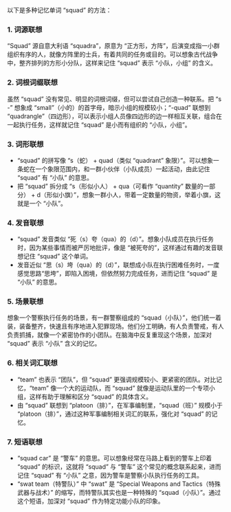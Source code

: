 以下是多种记忆单词 “squad” 的方法：

### 1. 词源联想
“Squad” 源自意大利语 “squadra”，原意为 “正方形，方阵”，后演变成指一小群组织有序的人，就像方阵里的士兵，有着共同的任务或目的。可以想象古代战争中，整齐排列的方形小分队，这样来记住 “squad” 表示 “小队，小组” 的含义。

### 2. 词根词缀联想
虽然 “squad” 没有常见、明显的词根词缀，但可以尝试自己创造一种联系。把 “s -” 想象成 “small”（小的）的首字母，暗示小组的规模较小；“-quad” 联想到 “quadrangle”（四边形），可以表示小组人员像四边形的边一样相互关联，组合在一起执行任务，这样就记住 “squad” 是小而有组织的 “小队，小组”。

### 3. 词形联想
 - “squad” 的拼写像 “s（蛇） + quad（类似 “quadrant” 象限）”。可以想象一条蛇在一个象限范围内，和一群小伙伴（小队成员）一起活动，由此记住 “squad” 有 “小队” 的意思。
 - 把 “squad” 拆分成 “s（形似小人） + qua（可看作 “quantity” 数量的一部分） + d（形似小旗）”，想象一群小人，带着一定数量的物资，举着小旗，这就是一个 “小队”。

### 4. 发音联想
 - “squad” 发音类似 “死（s）夸（qua）的（d）”。想象小队成员在执行任务时，因为某些事情而被严厉地批评，像是 “被死夸的”，这样通过有趣的发音联想记住 “squad” 这个单词。
 - 发音近似 “思（s）垮（qua）的（d）”，联想成小队在执行困难任务时，一度感觉思路“思垮”，即陷入困境，但依然努力完成任务，进而记住 “squad” 是 “小队” 的意思。

### 5. 场景联想
想象一个警察执行任务的场景，有一群警察组成的 “squad（小队）”，他们统一着装，装备整齐，快速且有序地进入犯罪现场。他们分工明确，有人负责警戒，有人负责抓捕，就像一个紧密协作的小团队。在脑海中反复重现这个场景，加深对 “squad” 表示 “小队” 含义的记忆。

### 6. 相关词汇联想
 - “team” 也表示 “团队”，但 “squad” 更强调规模较小、更紧密的团队。对比记忆，“team” 像一个大的运动队，而 “squad” 就像是运动队里的一个专项小组，这样有助于理解和区分 “squad” 的具体含义。
 - 由 “squad” 联想到 “platoon（排）”，在军事编制里，“squad（班）” 规模小于 “platoon（排）”，通过这种军事编制相关词汇的联系，强化对 “squad” 的记忆。

### 7. 短语联想
 - “squad car” 是 “警车” 的意思。可以想象经常在马路上看到的警车上印着 “squad” 的标识，这就将 “squad” 与 “警车” 这个常见的概念联系起来，进而记住 “squad” 有 “小队” 之意，因为警车是警察小队执行任务的工具。
 - “swat team（特警队）” 中 “swat” 是 “Special Weapons and Tactics（特殊武器与战术）” 的缩写，而特警队其实也是一种特殊的 “squad（小队）”。通过这个短语，加深对 “squad” 作为特定功能小队的印象。 